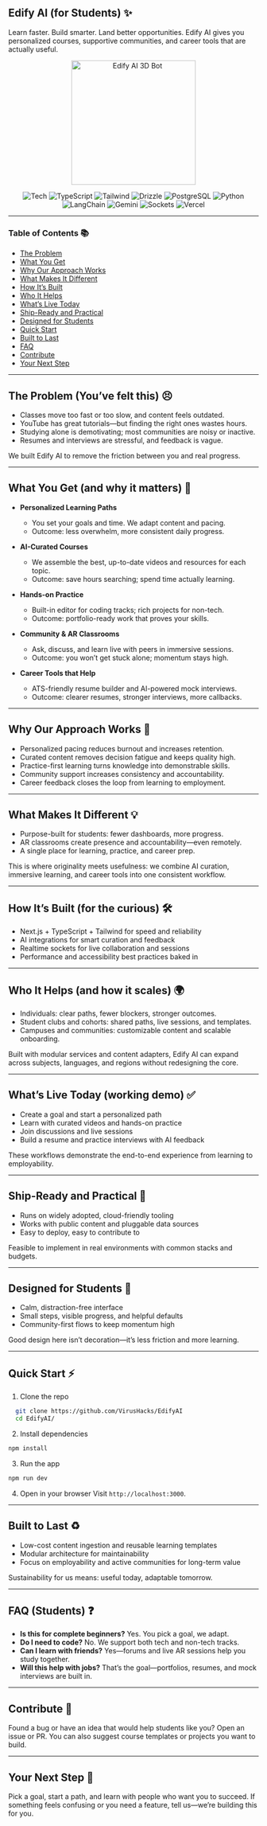 ## Edify AI (for Students) ✨

Learn faster. Build smarter. Land better opportunities. Edify AI gives you personalized courses, supportive communities, and career tools that are actually useful.

<p align="center">
  <img src="https://media1.tenor.com/m/LCccd3UmffEAAAAd/clydeai-discord.gif" alt="Edify AI 3D Bot" width="250">
</p>

<p align="center">
  <img alt="Tech" src="https://img.shields.io/badge/Next.js-000000?logo=nextdotjs&logoColor=white&style=for-the-badge" />
  <img alt="TypeScript" src="https://img.shields.io/badge/TypeScript-3178C6?logo=typescript&logoColor=white&style=for-the-badge" />
  <img alt="Tailwind" src="https://img.shields.io/badge/Tailwind-38B2AC?logo=tailwindcss&logoColor=white&style=for-the-badge" />
  <img alt="Drizzle" src="https://img.shields.io/badge/Drizzle-1e293b?logo=drizzle&logoColor=white&style=for-the-badge" />
  <img alt="PostgreSQL" src="https://img.shields.io/badge/PostgreSQL-4169E1?logo=postgresql&logoColor=white&style=for-the-badge" />
  <img alt="Python" src="https://img.shields.io/badge/Python-3776AB?logo=python&logoColor=white&style=for-the-badge" />
  <img alt="LangChain" src="https://img.shields.io/badge/LangChain-0B3B5D?style=for-the-badge" />
  <img alt="Gemini" src="https://img.shields.io/badge/Gemini-1A73E8?logo=google&logoColor=white&style=for-the-badge" />
  <img alt="Sockets" src="https://img.shields.io/badge/Realtime-Sockets-ff8c00?style=for-the-badge" />
  <img alt="Vercel" src="https://img.shields.io/badge/Deploy-Vercel-000000?logo=vercel&logoColor=white&style=for-the-badge" />
</p>

---

### Table of Contents 📚

- [The Problem](#the-problem-youve-felt-this-%EF%B8%8F)
- [What You Get](#what-you-get-and-why-it-matters-)
- [Why Our Approach Works](#why-our-approach-works-)
- [What Makes It Different](#what-makes-it-different-)
- [How It’s Built](#how-its-built-for-the-curious-)
- [Who It Helps](#who-it-helps-and-how-it-scales-)
- [What’s Live Today](#whats-live-today-working-demo-)
- [Ship-Ready and Practical](#ship-ready-and-practical-)
- [Designed for Students](#designed-for-students-)
- [Quick Start](#quick-start-)
- [Built to Last](#built-to-last-)
- [FAQ](#faq-students-)
- [Contribute](#contribute-)
- [Your Next Step](#your-next-step-)

---

## The Problem (You’ve felt this) 😣

- Classes move too fast or too slow, and content feels outdated.
- YouTube has great tutorials—but finding the right ones wastes hours.
- Studying alone is demotivating; most communities are noisy or inactive.
- Resumes and interviews are stressful, and feedback is vague.

We built Edify AI to remove the friction between you and real progress.

---

## What You Get (and why it matters) 🎁

- **Personalized Learning Paths**
  - You set your goals and time. We adapt content and pacing.
  - Outcome: less overwhelm, more consistent daily progress.

- **AI-Curated Courses**
  - We assemble the best, up-to-date videos and resources for each topic.
  - Outcome: save hours searching; spend time actually learning.

- **Hands-on Practice**
  - Built-in editor for coding tracks; rich projects for non-tech.
  - Outcome: portfolio-ready work that proves your skills.

- **Community & AR Classrooms**
  - Ask, discuss, and learn live with peers in immersive sessions.
  - Outcome: you won’t get stuck alone; momentum stays high.

- **Career Tools that Help**
  - ATS-friendly resume builder and AI-powered mock interviews.
  - Outcome: clearer resumes, stronger interviews, more callbacks.

---

## Why Our Approach Works 🧠

- Personalized pacing reduces burnout and increases retention.
- Curated content removes decision fatigue and keeps quality high.
- Practice-first learning turns knowledge into demonstrable skills.
- Community support increases consistency and accountability.
- Career feedback closes the loop from learning to employment.

---

## What Makes It Different 💡

- Purpose-built for students: fewer dashboards, more progress.
- AR classrooms create presence and accountability—even remotely.
- A single place for learning, practice, and career prep.

This is where originality meets usefulness: we combine AI curation, immersive learning, and career tools into one consistent workflow.

---

## How It’s Built (for the curious) 🛠️

- Next.js + TypeScript + Tailwind for speed and reliability
- AI integrations for smart curation and feedback
- Realtime sockets for live collaboration and sessions
- Performance and accessibility best practices baked in

---

## Who It Helps (and how it scales) 🌍

- Individuals: clear paths, fewer blockers, stronger outcomes.
- Student clubs and cohorts: shared paths, live sessions, and templates.
- Campuses and communities: customizable content and scalable onboarding.

Built with modular services and content adapters, Edify AI can expand across subjects, languages, and regions without redesigning the core.

---

## What’s Live Today (working demo) ✅

- Create a goal and start a personalized path
- Learn with curated videos and hands-on practice
- Join discussions and live sessions
- Build a resume and practice interviews with AI feedback

These workflows demonstrate the end-to-end experience from learning to employability.

---

## Ship-Ready and Practical 🚢

- Runs on widely adopted, cloud-friendly tooling
- Works with public content and pluggable data sources
- Easy to deploy, easy to contribute to

Feasible to implement in real environments with common stacks and budgets.

---

## Designed for Students 🎨

- Calm, distraction-free interface
- Small steps, visible progress, and helpful defaults
- Community-first flows to keep momentum high

Good design here isn’t decoration—it’s less friction and more learning.

---

## Quick Start ⚡

1. Clone the repo
```bash
  git clone https://github.com/VirusHacks/EdifyAI
  cd EdifyAI/
```
2. Install dependencies
  ```bash
  npm install
  ```
3. Run the app
```bash
npm run dev
```
4. Open in your browser
Visit `http://localhost:3000`.

---

## Built to Last ♻️

- Low-cost content ingestion and reusable learning templates
- Modular architecture for maintainability
- Focus on employability and active communities for long-term value

Sustainability for us means: useful today, adaptable tomorrow.

---

## FAQ (Students) ❓

- **Is this for complete beginners?** Yes. You pick a goal, we adapt.
- **Do I need to code?** No. We support both tech and non-tech tracks.
- **Can I learn with friends?** Yes—forums and live AR sessions help you study together.
- **Will this help with jobs?** That’s the goal—portfolios, resumes, and mock interviews are built in.

---

## Contribute 🤝

Found a bug or have an idea that would help students like you? Open an issue or PR. You can also suggest course templates or projects you want to build.

---

## Your Next Step 🚀

Pick a goal, start a path, and learn with people who want you to succeed. If something feels confusing or you need a feature, tell us—we’re building this for you.
